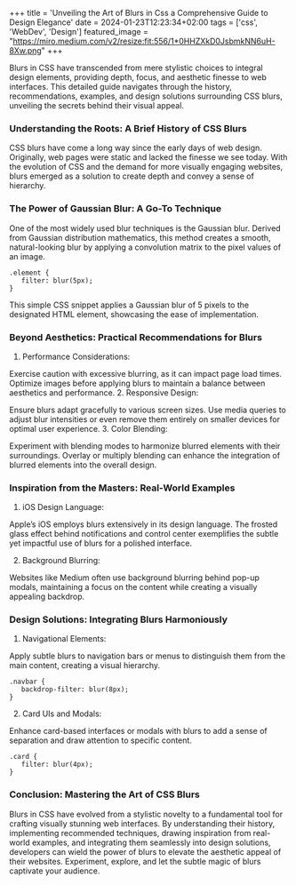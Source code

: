 +++
title = 'Unveiling the Art of Blurs in Css a Comprehensive Guide to Design Elegance'
date = 2024-01-23T12:23:34+02:00
tags = ['css', 'WebDev', 'Design']
featured_image = "https://miro.medium.com/v2/resize:fit:556/1*0HHZXkD0JsbmkNN6uH-8Xw.png"
+++

Blurs in CSS have transcended from mere stylistic choices to integral design elements, providing depth, focus, and aesthetic finesse to web interfaces. This detailed guide navigates through the history, recommendations, examples, and design solutions surrounding CSS blurs, unveiling the secrets behind their visual appeal.

### Understanding the Roots: A Brief History of CSS Blurs

CSS blurs have come a long way since the early days of web design. Originally, web pages were static and lacked the finesse we see today. With the evolution of CSS and the demand for more visually engaging websites, blurs emerged as a solution to create depth and convey a sense of hierarchy.

### The Power of Gaussian Blur: A Go-To Technique
One of the most widely used blur techniques is the Gaussian blur. Derived from Gaussian distribution mathematics, this method creates a smooth, natural-looking blur by applying a convolution matrix to the pixel values of an image.

```
.element {
   filter: blur(5px);
}
```

This simple CSS snippet applies a Gaussian blur of 5 pixels to the designated HTML element, showcasing the ease of implementation.

### Beyond Aesthetics: Practical Recommendations for Blurs

1. Performance Considerations:

Exercise caution with excessive blurring, as it can impact page load times. Optimize images before applying blurs to maintain a balance between aesthetics and performance.
2. Responsive Design:

Ensure blurs adapt gracefully to various screen sizes. Use media queries to adjust blur intensities or even remove them entirely on smaller devices for optimal user experience.
3. Color Blending:

Experiment with blending modes to harmonize blurred elements with their surroundings. Overlay or multiply blending can enhance the integration of blurred elements into the overall design.

### Inspiration from the Masters: Real-World Examples
1. iOS Design Language:

Apple’s iOS employs blurs extensively in its design language. The frosted glass effect behind notifications and control center exemplifies the subtle yet impactful use of blurs for a polished interface.

2. Background Blurring:

Websites like Medium often use background blurring behind pop-up modals, maintaining a focus on the content while creating a visually appealing backdrop.

### Design Solutions: Integrating Blurs Harmoniously
1. Navigational Elements:

Apply subtle blurs to navigation bars or menus to distinguish them from the main content, creating a visual hierarchy.

```
.navbar {
   backdrop-filter: blur(8px);
}
```

2. Card UIs and Modals:

Enhance card-based interfaces or modals with blurs to add a sense of separation and draw attention to specific content.


```
.card {
   filter: blur(4px);
}
```

### Conclusion: Mastering the Art of CSS Blurs
Blurs in CSS have evolved from a stylistic novelty to a fundamental tool for crafting visually stunning web interfaces. By understanding their history, implementing recommended techniques, drawing inspiration from real-world examples, and integrating them seamlessly into design solutions, developers can wield the power of blurs to elevate the aesthetic appeal of their websites. Experiment, explore, and let the subtle magic of blurs captivate your audience.
